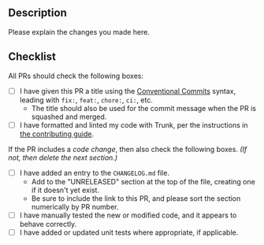 ## Description

Please explain the changes you made here.

## Checklist

All PRs should check the following boxes:

- [ ] I have given this PR a title using the
      [Conventional Commits](https://www.conventionalcommits.org/) syntax, leading with `fix:`,
      `feat:`, `chore:`, `ci:`, etc.
  - The title should also be used for the commit message when the PR is squashed and merged.
- [ ] I have formatted and linted my code with Trunk, per the instructions in
      [the contributing guide](https://github.com/hypermodeinc/modus/blob/main/CONTRIBUTING.md#trunk).

If the PR includes a _code change_, then also check the following boxes. _(If not, then delete the
next section.)_

- [ ] I have added an entry to the `CHANGELOG.md` file.
  - Add to the "UNRELEASED" section at the top of the file, creating one if it doesn't yet exist.
  - Be sure to include the link to this PR, and please sort the section numerically by PR number.
- [ ] I have manually tested the new or modified code, and it appears to behave correctly.
- [ ] I have added or updated unit tests where appropriate, if applicable.
